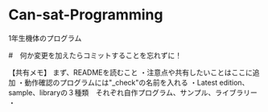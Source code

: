 # Can-sat-Programming
1年生機体のプログラム

#　何か変更を加えたらコミットすることを忘れずに！


【共有メモ】
まず、READMEを読むこと
・注意点や共有したいことはここに追加
・動作確認のプログラムには"_check"の名前を入れる
・Latest edition、sample、libraryの３種類　それぞれ自作プログラム、サンプル、ライブラリー
・

